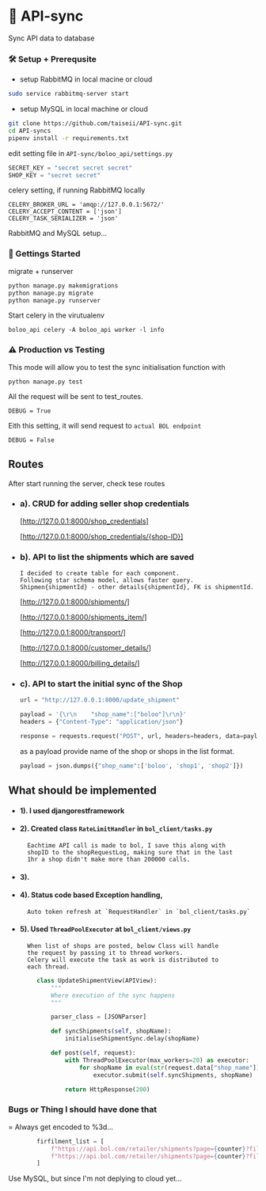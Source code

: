 # 📡 API-sync

Sync API data to database

### 🛠️ Setup + Prerequsite
- setup RabbitMQ in local macine or cloud
```sh
sudo service rabbitmq-server start
```
- setup MySQL in local machine or cloud

```sh
git clone https://github.com/taiseii/API-sync.git
cd API-syncs
pipenv install -r requirements.txt
```
edit setting file in `API-sync/boloo_api/settings.py`
```py
SECRET_KEY = "secret secret secret"
SHOP_KEY = "secret secret"
```
celery setting, if running RabbitMQ locally
```
CELERY_BROKER_URL = 'amqp://127.0.0.1:5672/'
CELERY_ACCEPT_CONTENT = ['json']
CELERY_TASK_SERIALIZER = 'json'
```
RabbitMQ and MySQL setup...

### 🍭 Gettings Started
migrate + runserver
```py
python manage.py makemigrations
python manage.py migrate
python manage.py runserver
```
Start celery in the virutualenv
```
boloo_api celery -A boloo_api worker -l info
```

### ⚠️ Production vs Testing 
This mode will allow you to test the sync 
initialisation function with 
```
python manage.py test
```

All the request will be sent to test_routes.
```
DEBUG = True
```
Eith this setting, it will send request to `actual BOL endpoint`
```
DEBUG = False
```


## Routes
After start running the server, check tese routes
- ### a). CRUD for adding seller shop credentials
  [http://127.0.0.1:8000/shop_credentials]

  [http://127.0.0.1:8000/shop_credentials/{shop-ID}]

- ### b). API to list the shipments which are saved
      I decided to create table for each component.
      Following star schema model, allows faster query.
      Shipmen{shipmentId} - other details{shipmentId}, FK is shipmentId.
  [http://127.0.0.1:8000/shipments/]

  [http://127.0.0.1:8000/shipments_item/]

  [http://127.0.0.1:8000/transport/]

  [http://127.0.0.1:8000/customer_details/]

  [http://127.0.0.1:8000/billing_details/]

- ### c). API to start the initial sync of the Shop
  ```py
  url = "http://127.0.0.1:8000/update_shipment"

  payload = '{\r\n    "shop_name":["boloo"]\r\n}'
  headers = {"Content-Type": "application/json"}

  response = requests.request("POST", url, headers=headers, data=payload)
  ```
  as a payload provide name of the shop or shops in the list format.
  ```py
  payload = json.dumps({"shop_name":['boloo', 'shop1', 'shop2']})
  ```


## What should be implemented
- #### 1).  I used djangorestframework
- #### 2).  Created class `RateLimitHandler` in `bol_client/tasks.py` 
        Eachtime API call is made to bol, I save this along with 
        shopID to the shopRequestLog, making sure that in the last 
        1hr a shop didn't make more than 200000 calls. 
- #### 3).
- #### 4). Status code based Exception handling, 
        Auto token refresh at `RequestHandler` in `bol_client/tasks.py`
- #### 5). Used `ThreadPoolExecutor` at `bol_client/views.py`
        When list of shops are posted, below Class will handle 
        the request by passing it to thread workers. 
        Celery will execute the task as work is distributed to 
        each thread. 
```py
        class UpdateShipmentView(APIView):
            """
            Where execution of the sync happens
            """

            parser_class = [JSONParser]

            def syncShipments(self, shopName):
                initialiseShipmentSync.delay(shopName)

            def post(self, request):
                with ThreadPoolExecutor(max_workers=20) as executor:
                    for shopName in eval(str(request.data["shop_name"])):
                        executor.submit(self.syncShipments, shopName)

                return HttpResponse(200)
```

### Bugs or Thing I should have done that 

= Always get encoded to %3d...
```py
        firfilment_list = [
            f"https://api.bol.com/retailer/shipments?page={counter}?filfilment-method=FBR",
            f"https://api.bol.com/retailer/shipments?page={counter}?filfilment-method=FBB"
        ]
```
Use MySQL, but since I'm not deplying to cloud yet...
